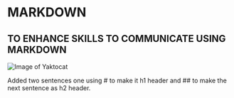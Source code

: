 # MARKDOWN 
##  TO ENHANCE SKILLS TO COMMUNICATE USING MARKDOWN
![Image of Yaktocat](https://octodex.github.com/images/yaktocat.png)


























Added two sentences one using # to make it h1 header and ## to make the next sentence as h2 header.
